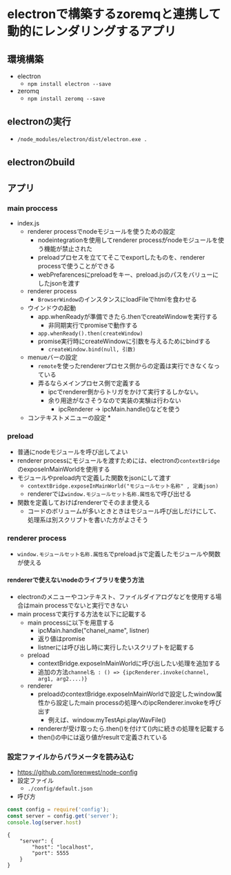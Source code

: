 # electronで構築するzoremqと連携して動的にレンダリングするアプリ

## 環境構築

* electron
  * `npm install electron --save`
* zeromq
  * `npm install zeromq --save`

## electronの実行

* `/node_modules/electron/dist/electron.exe .`

## electronのbuild


## アプリ

### main proccess

* index.js
  * renderer processでnodeモジュールを使うための設定
    * nodeintegrationを使用してrenderer processがnodeモジュールを使う機能が禁止された
    * preloadプロセスを立ててそこでexportしたものを、renderer processで使うことができる
    * webPrefarencesにpreloadをキー、preload.jsのパスをバリューにしたjsonを渡す
  * renderer process
    * `BrowserWindow`のインスタンスにloadFileでhtmlを食わせる
  * ウインドウの起動
    * app.whenReadyが準備できたら.thenでcreateWindowを実行する
      * 非同期実行でpromiseで動作する
    * `app.whenReady().then(createWindow)`
    * promise実行時にcreateWindowに引数を与えるためにbindする
      * `createWindow.bind(null, 引数)`
  * menueバーの設定
    * `remote`を使ったrendererプロセス側からの定義は実行できなくなっている
    * 弄るならメインプロセス側で定義する
      * ipcでrenderer側からトリガをかけて実行するしかない。
      * 余り用途がなさそうなので実装の実験は行わない
        * ipcRenderer -> ipcMain.handle()などを使う
  * コンテキストメニューの設定
    * 


### preload

* 普通にnodeモジュールを呼び出してよい
* renderer processにモジュールを渡すためには、electronの`contextBridge`のexposeInMainWorldを使用する
* モジュールやpreload内で定義した関数をjsonにして渡す
  * `contextBridge.exposeInMainWorld("モジュールセット名称" , 定義json)`
  * rendererでは`window.モジュールセット名称.属性名`で呼び出せる
* 関数を定義しておけばrendererでそのまま使える
  * コードのボリュームが多いときときはモジュール呼び出しだけにして、処理系は別スクリプトを書いた方がよさそう


### renderer process

* `window.モジュールセット名称.属性名`でpreload.jsで定義したモジュールや関数が使える

#### rendererで使えないnodeのライブラリを使う方法

* electronのメニューやコンテキスト、ファイルダイアログなどを使用する場合はmain processでないと実行できない
* main processで実行する方法を以下に記載する
  * main processに以下を用意する
    * ipcMain.handle("chanel_name", listner)
    * 返り値はpromise
    * listnerには呼び出し時に実行したいスクリプトを記載する
  * preload
    * contextBridge.exposeInMainWorldに呼び出したい処理を追加する
    * 追加の方法`channel名 : () => {ipcRenderer.invoke(channel, arg1, arg2....)}`
  * renderer
    * preloadのcontextBridge.exposeInMainWorldで設定したwindow属性から設定したmain processの処理へのipcRenderer.invokeを呼び出す
      * 例えば、window.myTestApi.playWavFile()
    * rendererが受け取ったら.then()を付けて()内に続きの処理を記載する
    * then()の中には返り値がresultで定義されている

### 設定ファイルからパラメータを読み込む

* https://github.com/lorenwest/node-config
* 設定ファイル
  * `./config/default.json`
* 呼び方

```js
const config = require('config');
const server = config.get('server');
console.log(server.host)
```

```json: default.json
{
    "server": {
        "host": "localhost",
        "port": 5555
    }
}
```

